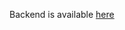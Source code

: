 Backend is available [here](https://dashboard.heroku.com/apps/components-db-backend/deploy/heroku-git)
